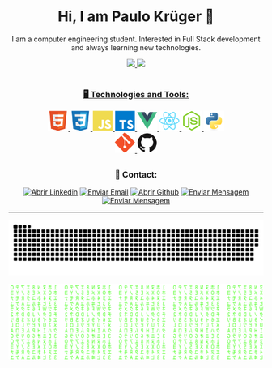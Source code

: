 <h1 align="center">Hi, I am Paulo Krüger 👋</h1>
    
<!-- Badges
<a href="https://gitpod.io/#https://github.com/Paulo-Krg/Paulo-Krg"><img src="https://img.shields.io/badge/Gitpod-Ready--to--Code-blue?logo=gitpod" alt="Gitpod Ready-to-Code"/></a>
<a href="https://vercel.com/new/clone?repository-url=https://github.com/Paulo-Krg/Paulo-Krg"><img src="https://vercel.com/button" alt="Deploy with Vercel"/></a>
<a href="https://app.netlify.com/start/deploy?repository=https://github.com/Paulo-Krg/Paulo-Krg"><img src="https://www.netlify.com/img/deploy/button.svg" alt="Deploy to Netlify"></a>
-->

<p align="center">I am a computer engineering student. Interested in Full Stack development and always learning new technologies.</p>

<a href="https://github.com/Paulo-Krg">
<div title="My Statistics" align="center">
    <img height="180em" src="https://github-readme-stats.vercel.app/api?username=Paulo-Krg&show_icons=true&theme=algolia&include_all_commits=true&count_private=true"/>
    <img height="180em" src="https://github-readme-stats.vercel.app/api/top-langs/?username=Paulo-Krg&layout=compact&langs_count=7&theme=algolia"/>
</div>

</br>

<h3 align="center">🖥️ Technologies and Tools:</h3>
<div style="display: inline_block" align="center">
  <code><img title="HTML5" alt="HTML Icon" width="40px" src="https://raw.githubusercontent.com/devicons/devicon/master/icons/html5/html5-original.svg"></code>
  <code><img title="CSS3" alt="CSS Icon" width="40px" src="https://raw.githubusercontent.com/devicons/devicon/master/icons/css3/css3-original.svg"></code>
  <code><img title="JavaScript" alt="Js Icon" width="40px" src="https://raw.githubusercontent.com/devicons/devicon/master/icons/javascript/javascript-plain.svg"></code>
  <code><img title="TypeScript" alt="Ts Icon" width="40px" src="https://raw.githubusercontent.com/devicons/devicon/master/icons/typescript/typescript-plain.svg"></code>
  <code><img title="Vue.js" alt="Vue Icon" width="40px" src="https://raw.githubusercontent.com/devicons/devicon/master/icons/vuejs/vuejs-original.svg"></code>
  <code><img title="React.js" alt="React Icon" width="40px" src="https://raw.githubusercontent.com/devicons/devicon/master/icons/react/react-original.svg"></code>
  <code><img title="Node.js" alt="NodeJs Icon" width="40px" src="https://raw.githubusercontent.com/devicons/devicon/master/icons/nodejs/nodejs-original.svg"></code>
  <code><img title="Python" alt="Python Icon" width="40px" src="https://raw.githubusercontent.com/devicons/devicon/master/icons/python/python-original.svg"></code>
  <br>
  <code><img title="Git" alt="Git Icon" width="40px" src="https://raw.githubusercontent.com/devicons/devicon/master/icons/git/git-original.svg"></code>
  <code><img title="Github" alt="Github Icon" width="40px" src="https://raw.githubusercontent.com/devicons/devicon/master/icons/github/github-original.svg"></code>
</div>
</a>

<h2></h2>

<h3 align="center">💬 Contact:</h3>
<div align="center">
  <!-- badge with white background -->
<!--
  <a href="https://www.linkedin.com/in/paulo-kruger-costa" target="_blank"><img title="Abrir Linkedin" src="https://img.shields.io/badge/-LinkedIn-%230077B5?style=for-the-badge&labelColor=white&logo=linkedin&logoColor=0e76a8" target="_blank"></a>
  <a href="mailto:paulo.krg.costa@gmail.com" target="_blank"><img title="Enviar Email" src="https://img.shields.io/badge/-Gmail-FF0000?style=for-the-badge&labelColor=white&logo=gmail&logoColor=FF0000" target="_blank"/></a>
  <a href="https://github.com/Paulo-Krg" target="_blank"><img title="Abrir Github" src="https://img.shields.io/badge/GitHub-black?&style=for-the-badge&labelColor=white&logo=GitHub&logoColor=black"></a>
  <a href="https://wa.me/+5551985484654" target="_blank"><img title="Enviar Mensagem" src="https://img.shields.io/badge/-WhatsApp-25d366?style=for-the-badge&labelColor=white&logo=whatsapp&logoColor=25d366"/></a>
  <a href="https://t.me/+5551985484654" target="_blank"><img title="Enviar Mensagem" src="https://img.shields.io/badge/-Telegram-0088cc?style=for-the-badge&labelColor=white&logo=telegram&logoColor=white"/></a>
  <a href="https://www.youtube.com/" target="_blank"><img title="Abrir Youtube" src="https://img.shields.io/badge/YouTube-FF0000?style=for-the-badge&labelColor=white&logo=youtube&logoColor=FF0000" target="_blank"></a>
  <a href="https://instagram.com/" target="_blank"><img title="Abrir Instagram" src="https://img.shields.io/badge/-Instagram-%23E4405F?style=for-the-badge&labelColor=white&logo=instagram&logoColor=%23E4405F" target="_blank"></a>
  <a href="https://www.twitch.tv/" target="_blank"><img title="Abrir Twitch" src="https://img.shields.io/badge/Twitch-9146FF?style=for-the-badge&labelColor=white&logo=twitch&logoColor=9146FF" target="_blank"></a>
  <a href="https://discord.gg/" target="_blank"><img title="Abrir Discord" src="https://img.shields.io/badge/Discord-7289DA?style=for-the-badge&labelColor=white&logo=discord&logoColor=7289DA" target="_blank"></a>
-->
    
  <!-- badge with white logo -->
  <a href="https://www.linkedin.com/in/paulo-kruger-costa" target="_blank"><img title="Abrir Linkedin" src="https://img.shields.io/badge/-LinkedIn-%230077B5?style=for-the-badge&logo=linkedin&logoColor=white" target="_blank"></a>
  <a href="mailto:paulo.krg.costa@gmail.com" target="_blank"><img title="Enviar Email" src="https://img.shields.io/badge/-Gmail-FF0000?style=for-the-badge&logo=gmail&logoColor=white" target="_blank"/></a>
  <a href="https://github.com/Paulo-Krg" target="_blank"><img title="Abrir Github" src="https://img.shields.io/badge/GitHub-black?&style=for-the-badge&logo=GitHub&logoColor=white"></a>
  <a href="https://wa.me/+5551985484654" target="_blank"><img title="Enviar Mensagem" src="https://img.shields.io/badge/-WhatsApp-25d366?style=for-the-badge&logo=whatsapp&logoColor=white"/></a>
  <a href="https://t.me/+5551985484654" target="_blank"><img title="Enviar Mensagem" src="https://img.shields.io/badge/-Telegram-0088cc?style=for-the-badge&logo=telegram&logoColor=white"/></a>
<!--
  <a href="https://www.youtube.com/" target="_blank"><img title="Abrir Youtube" src="https://img.shields.io/badge/YouTube-FF0000?style=for-the-badge&logo=youtube&logoColor=white" target="_blank"></a>
  <a href="https://instagram.com/" target="_blank"><img title="Abrir Instagram" src="https://img.shields.io/badge/-Instagram-%23E4405F?style=for-the-badge&logo=instagram&logoColor=white" target="_blank"></a>
  <a href="https://www.twitch.tv/" target="_blank"><img title="Abrir Twitch" src="https://img.shields.io/badge/Twitch-9146FF?style=for-the-badge&logo=twitch&logoColor=white" target="_blank"></a>
  <a href="https://discord.gg/" target="_blank"><img title="Abrir Discord" src="https://img.shields.io/badge/Discord-7289DA?style=for-the-badge&logo=discord&logoColor=white" target="_blank"></a>
-->
    
  <!-- small flat square -->
<!--
  <a href="https://www.linkedin.com/in/paulo-kruger-costa" target="_blank"><img src="https://img.shields.io/badge/LinkedIn-%230077B5.svg?&style=flat-square&logo=linkedin&logoColor=white"></a>
  <a href="mailto:paulo.krg.costa@gmail.com" target="_blank"><img src="https://img.shields.io/badge/-Gmail-FF0000?style=flat-square&labelColor=FF0000&logo=gmail&logoColor=white"/></a>
  <a href="https://github.com/Paulo-Krg" target="_blank"><img src="https://img.shields.io/badge/GitHub-black?&style=flat-square&logo=GitHub&logoColor=white"></a>
  <a href="https://wa.me/+5551985484654" target="_blank"><img src="https://img.shields.io/badge/-WhatsApp-25d366?style=flat-square&labelColor=25d366&logo=whatsapp&logoColor=white"/></a>
  <a href="https://t.me/+5551985484654" target="_blank"><img src="https://img.shields.io/badge/-Telegram-0088cc?style=flat-square&labelColor=0088cc&logo=telegram&logoColor=white"/></a>
  <a href="https://www.youtube.com/" target="_blank"><img title="Abrir Youtube" src="https://img.shields.io/badge/YouTube-FF0000?style=flat-square&logo=youtube&logoColor=white" target="_blank"></a>
  <a href="https://instagram.com/" target="_blank"><img title="Abrir Instagram" src="https://img.shields.io/badge/-Instagram-%23E4405F?style=flat-square&logo=instagram&logoColor=white" target="_blank"></a>
  <a href="https://www.twitch.tv/" target="_blank"><img title="Abrir Twitch" src="https://img.shields.io/badge/Twitch-9146FF?style=flat-square&logo=twitch&logoColor=white" target="_blank"></a>
  <a href="https://discord.gg/" target="_blank"><img title="Abrir Discord" src="https://img.shields.io/badge/Discord-7289DA?style=flat-square&logo=discord&logoColor=white" target="_blank"></a>
-->
</div>

<!--
<div align="center">
  <a href="https://www.linkedin.com/in/paulo-kruger-costa" target="_blank"><img title="Abrir Linkedin" src="./linkedin.svg" target="_blank"></a>
  <a href="mailto:paulo.krg.costa@gmail.com" target="_blank"><img title="Enviar Email" src="./gmail.svg" target="_blank"></a>
</div>
-->

<hr>

![Snake animation](https://github.com/Paulo-Krg/Paulo-Krg/blob/output/github-contribution-grid-snake.svg)

![MatrixSVG](./matrix.svg)

<!-- IMAGES
<div align="center">
    <img src="https://super.abril.com.br/wp-content/uploads/2016/09/super_imggato_digitando_0.gif" width="350">
    <img src="./matrix.svg" width="100%">
</div>
-->

<!--
Here are some ideas to get you started:
- 🔭 I’m currently working on ...
- 🌱 I’m currently learning ...
-->
